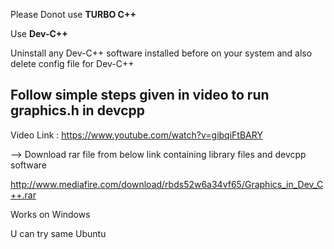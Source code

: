 Please Donot use <strong>TURBO C++</strong>

Use <strong> Dev-C++  </strong>

Uninstall any Dev-C++ software installed before on your system and also delete config file  for Dev-C++ 

<h2>Follow simple steps given in video to run graphics.h in devcpp </h2>

Video Link : https://www.youtube.com/watch?v=gibqiFtBARY

--> Download rar file from below link containing library files and devcpp software 

http://www.mediafire.com/download/rbds52w6a34vf65/Graphics_in_Dev_C++.rar

Works on Windows 

U can try same Ubuntu
